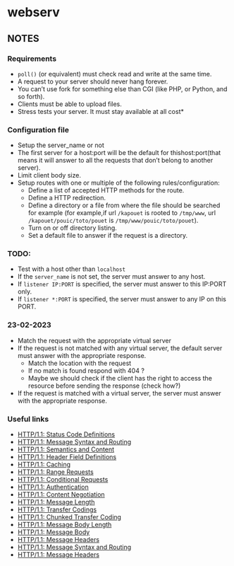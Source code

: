 # webserv

## NOTES
### Requirements
- `poll()` (or equivalent) must check read and write at the same time.
- A request to your server should never hang forever.
- You can’t use fork for something else than CGI (like PHP, or Python, and so forth).
- Clients must be able to upload files.
- Stress tests your server. It must stay available at all cost*

### Configuration file
* Setup the server_name or not
* The first server for a host:port will be the default for thishost:port(that means it will answer to all the requests that don’t belong to another server).
* Limit client body size.
* Setup routes with one or multiple of the following rules/configuration:
    - Define a list of accepted HTTP methods for the route.
    - Define a HTTP redirection.
    - Define a directory or a file from where the file should be searched for example (for example,if url `/kapouet` is rooted to `/tmp/www`, url `/kapouet/pouic/toto/pouet` is `/tmp/www/pouic/toto/pouet`).
    - Turn on or off directory listing.
    - Set a default file to answer if the request is a directory.

### TODO:
- Test with a host other than `localhost`
- If the `server_name` is not set, the server must answer to any host.
- If `listener IP:PORT` is specified, the server must answer to this IP:PORT only.
- If `listener *:PORT` is specified, the server must answer to any IP on this PORT.

### 23-02-2023
- Match the request with the appropriate virtual server
- If the request is not matched with any virtual server, the default server must answer with the appropriate response.
  - Match the location with the request
  - If no match is found respond with 404 ?
  - Maybe we should check if the client has the right to access the resource before sending the response (check how?)
- If the request is matched with a virtual server, the server must answer with the appropriate response.

### Useful links
* [HTTP/1.1: Status Code Definitions](https://www.w3.org/Protocols/rfc2616/rfc2616-sec10.html)
* [HTTP/1.1: Message Syntax and Routing](https://www.w3.org/Protocols/rfc2616/rfc2616-sec5.html)
* [HTTP/1.1: Semantics and Content](https://www.w3.org/Protocols/rfc2616/rfc2616-sec7.html)
* [HTTP/1.1: Header Field Definitions](https://www.w3.org/Protocols/rfc2616/rfc2616-sec14.html)
* [HTTP/1.1: Caching](https://www.w3.org/Protocols/rfc2616/rfc2616-sec13.html)
* [HTTP/1.1: Range Requests](https://www.w3.org/Protocols/rfc2616/rfc2616-sec14.html)
* [HTTP/1.1: Conditional Requests](https://www.w3.org/Protocols/rfc2616/rfc2616-sec14.html)
* [HTTP/1.1: Authentication](https://www.w3.org/Protocols/rfc2616/rfc2616-sec14.html)
* [HTTP/1.1: Content Negotiation](https://www.w3.org/Protocols/rfc2616/rfc2616-sec14.html)
* [HTTP/1.1: Message Length](https://www.w3.org/Protocols/rfc2616/rfc2616-sec4.html)
* [HTTP/1.1: Transfer Codings](https://www.w3.org/Protocols/rfc2616/rfc2616-sec3.html)
* [HTTP/1.1: Chunked Transfer Coding](https://www.w3.org/Protocols/rfc2616/rfc2616-sec3.html)
* [HTTP/1.1: Message Body Length](https://www.w3.org/Protocols/rfc2616/rfc2616-sec4.html)
* [HTTP/1.1: Message Body](https://www.w3.org/Protocols/rfc2616/rfc2616-sec4.html)
* [HTTP/1.1: Message Headers](https://www.w3.org/Protocols/rfc2616/rfc2616-sec4.html)
* [HTTP/1.1: Message Syntax and Routing](https://www.w3.org/Protocols/rfc2616/rfc2616-sec5.html)
* [HTTP/1.1: Message Headers](https://www.w3.org/Protocols/rfc2616/rfc2616-sec6.html)

